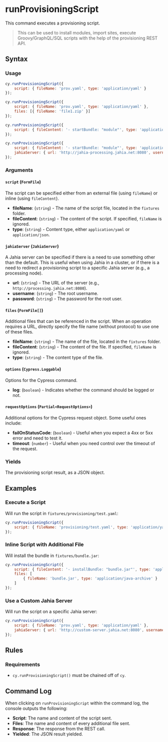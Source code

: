 # runProvisioningScript

This command executes a provisioning script.

> This can be used to install modules, import sites, execute Groovy/GraphQL/SQL scripts with the help of the provisioning REST API.

## Syntax

### Usage

```javascript
cy.runProvisioningScript({
    script: { fileName: 'prov.yaml', type: 'application/yaml' }
});

cy.runProvisioningScript({
    script: { fileName: 'prov.yaml', type: 'application/yaml' },
    files: [{ fileName: 'file1.zip' }]
});

cy.runProvisioningScript({
    script: { fileContent: '- startBundle: "module"', type: 'application/yaml' }
});

cy.runProvisioningScript({
    script: { fileContent: '- startBundle: "module"', type: 'application/yaml' },
    jahiaServer: { url: 'http://jahia-processing.jahia.net:8080', username: 'root', password: 'root1234' }
});
```

### Arguments

#### `script` (`FormFile`)

The script can be specified either from an external file (using `fileName`) or inline (using `fileContent`).

- **fileName**: (`string`) - The name of the script file, located in the `fixtures` folder.
- **fileContent**: (`string`) - The content of the script. If specified, `fileName` is ignored.
- **type**: (`string`) - Content type, either `application/yaml` or `application/json`.

#### `jahiaServer` (`JahiaServer`)

A Jahia server can be specified if there is a need to use something other than the default. This is useful when using Jahia in a cluster, or if there is a need to redirect a provisioning script to a specific Jahia server (e.g., a processing node).

- **url**: (`string`) - The URL of the server (e.g., `http://processing.jahia.net:8080`).
- **username**: (`string`) - The root username.
- **password**: (`string`) - The password for the root user.

#### `files` (`FormFile[]`)

Additional files that can be referenced in the script. When an operation requires a URL, directly specify the file name (without protocol) to use one of these files.

- **fileName**: (`string`) - The name of the file, located in the `fixtures` folder.
- **fileContent**: (`string`) - The content of the file. If specified, `fileName` is ignored.
- **type**: (`string`) - The content type of the file.

#### `options` (`Cypress.Loggable`)

Options for the Cypress command.

- **log**: (`boolean`) - Indicates whether the command should be logged or not.

#### `requestOptions` (`Partial<RequestOptions>`)

Additional options for the Cypress request object. Some useful ones include:

- **failOnStatusCode**: (`boolean`) - Useful when you expect a 4xx or 5xx error and need to test it.
- **timeout**: (`number`) - Useful when you need control over the timeout of the request.

### Yields

The provisioning script result, as a JSON object.

## Examples

### Execute a Script

Will run the script in `fixtures/provisioning/test.yaml`:

```javascript
cy.runProvisioningScript({
    script: { fileName: 'provisioning/test.yaml', type: 'application/yaml' }
});
```

### Inline Script with Additional File

Will install the bundle in `fixtures/bundle.jar`:

```javascript
cy.runProvisioningScript({
    script: { fileContent: '- installBundle: "bundle.jar"', type: 'application/yaml' },
    files: [
        { fileName: 'bundle.jar', type: 'application/java-archive' }
    ]
});
```

### Use a Custom Jahia Server

Will run the script on a specific Jahia server:

```javascript
cy.runProvisioningScript({
    script: { fileName: 'prov.yaml', type: 'application/yaml' },
    jahiaServer: { url: 'http://custom-server.jahia.net:8080', username: 'admin', password: 'admin123' }
});
```

## Rules

### Requirements

- `cy.runProvisioningScript()` must be chained off of `cy`.

## Command Log

When clicking on `runProvisioningScript` within the command log, the console outputs the following:

- **Script**: The name and content of the script sent.
- **Files**: The name and content of every additional file sent.
- **Response**: The response from the REST call.
- **Yielded**: The JSON result yielded.